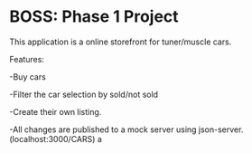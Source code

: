# BOSS: Phase 1 Project
This application is a online storefront for tuner/muscle cars.

Features: 

-Buy cars

-Filter the car selection by sold/not sold

-Create their own listing.

-All changes are published to a mock server using json-server. (localhost:3000/CARS)
a
